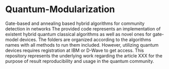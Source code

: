 # Quantum-Modularization
Gate-based and annealing based hybrid algorithms for community detection in networks
The provided code represents an implementation of existent hybrid quantum classical algorithms as well as novel ones for gate-model devices. 
The folders are organized according to the algorithms names with all methods to run them included. However, utilizing quantum devices requires registration at IBM or D-Wave to get access.
This repository represents the underlying work regarding the article XXX for the purpose of result reproducibility and usage in the quantum community.
